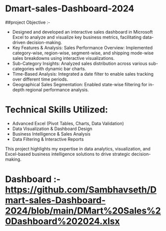 # Dmart-sales-Dashboard-2024
##project Objective :-
- Designed and developed an interactive sales dashboard in Microsoft Excel to analyze and visualize key business metrics, facilitating data-driven decision-making.
- Key Features & Analysis:
Sales Performance Overview: Implemented category-wise, region-wise, segment-wise, and shipping mode-wise sales breakdowns using interactive visualizations.
- Sub-Category Insights: Analyzed sales distribution across various sub-categories with dynamic bar charts.
- Time-Based Analysis: Integrated a date filter to enable sales tracking over different time periods.
- Geographical Sales Segmentation: Enabled state-wise filtering for in-depth regional performance analysis.

# Technical Skills Utilized:
- Advanced Excel (Pivot Tables, Charts, Data Validation)
- Data Visualization & Dashboard Design
- Business Intelligence & Sales Analysis
- Data Filtering & Interactive Reports

This project highlights my expertise in data analytics, visualization, and Excel-based business intelligence solutions to drive strategic decision-making.
# Dashboard :- https://github.com/Sambhavseth/Dmart-sales-Dashboard-2024/blob/main/DMart%20Sales%20Dashboard%202024.xlsx
